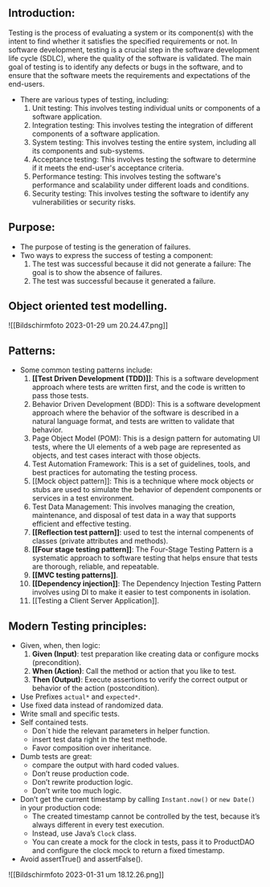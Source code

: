 ## Introduction:
Testing is the process of evaluating a system or its component(s) with the intent to find whether it satisfies the specified requirements or not. In software development, testing is a crucial step in the software development life cycle (SDLC), where the quality of the software is validated. The main goal of testing is to identify any defects or bugs in the software, and to ensure that the software meets the requirements and expectations of the end-users.
- There are various types of testing, including:
	1.  Unit testing: This involves testing individual units or components of a software application.
	2.  Integration testing: This involves testing the integration of different components of a software application.
	3.  System testing: This involves testing the entire system, including all its components and sub-systems.
	4.  Acceptance testing: This involves testing the software to determine if it meets the end-user's acceptance criteria.
	5.  Performance testing: This involves testing the software's performance and scalability under different loads and conditions.
	6.  Security testing: This involves testing the software to identify any vulnerabilities or security risks.
## Purpose:
- The purpose of testing is the generation of failures.
- Two ways to express the success of testing a component:
	1. The test was successful because it did not generate a failure: The goal is to show the absence of failures.
	2. The test was successful because it generated a failure.

## Object oriented test modelling.
![[Bildschirm­foto 2023-01-29 um 20.24.47.png]]


## Patterns:
- Some common testing patterns include:
	1.  **[[Test Driven Development (TDD)]]**: This is a software development approach where tests are written first, and the code is written to pass those tests.
	2.  Behavior Driven Development (BDD): This is a software development approach where the behavior of the software is described in a natural language format, and tests are written to validate that behavior.
	3.  Page Object Model (POM): This is a design pattern for automating UI tests, where the UI elements of a web page are represented as objects, and test cases interact with those objects.
	4.  Test Automation Framework: This is a set of guidelines, tools, and best practices for automating the testing process.
	5.  [[Mock object pattern]]: This is a technique where mock objects or stubs are used to simulate the behavior of dependent components or services in a test environment.
	6.  Test Data Management: This involves managing the creation, maintenance, and disposal of test data in a way that supports efficient and effective testing.
	7. **[[Reflection test pattern]]**: used to test the internal compenents of classes (private attributes and methods).
	8. **[[Four stage testing pattern]]**: The Four-Stage Testing Pattern is a systematic approach to software testing that helps ensure that tests are thorough, reliable, and repeatable.
	9. **[[MVC testing patterns]]**.
	10. **[[Dependency injection]]**: The Dependency Injection Testing Pattern involves using DI to make it easier to test components in isolation.
	11. [[Testing a Client Server Application]].

## Modern Testing principles:
- Given, when, then logic:
	1. **Given (Input)**: test preparation like creating data or configure mocks (precondition).
	2. **When (Action)**: Call the method or action that you like to test.
	3. **Then (Output)**: Execute assertions to verify the correct output or behavior of the action (postcondition).
- Use Prefixes `actual*` and `expected*`.
- Use fixed data instead of randomized data.
- Write small and specific tests.
- Self contained tests.
	- Don´t hide the relevant parameters in helper function.
	- insert test data right in the test methode.
	- Favor composition over inheritance.
- Dumb tests are great: 
	- compare the output with hard coded values.
	- Don’t reuse production code.
	- Don’t rewrite production logic.
	- Don’t write too much logic.
- Don’t get the current timestamp by calling `Instant.now()` or `new Date()` in your production code:
	- The created timestamp cannot be controlled by the test, because it’s always different in every test execution.
	- Instead, use Java’s `Clock` class.
	- You can create a mock for the clock in tests, pass it to ProductDAO and configure the clock mock to return a fixed timestamp.
- Avoid assertTrue() and assertFalse().

![[Bildschirm­foto 2023-01-31 um 18.12.26.png]]
